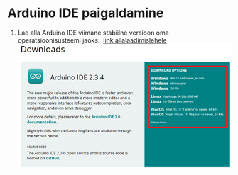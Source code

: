 # Arduino IDE paigaldamine

1.  Lae alla Arduino IDE viimane stabiilne versioon oma operatsioonisüsteemi jaoks:  [link allalaadimislehele](https://www.arduino.cc/en/Main/Software)
![image](./meedia/IDE_download.png)